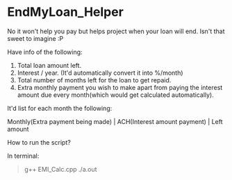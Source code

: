 # EndMyLoan_Helper
No it won't help you pay but helps project when your loan will end. Isn't that sweet to imagine :P 

Have info of the following: 
1) Total loan amount left. 
2) Interest / year. (It'd automatically convert it into %/month)
3) Total number of months left for the loan to get repaid. 
4) Extra monthly payment you wish to make apart from paying the interest amount due every month(which would get calculated automatically). 

It'd list for each month the following: 

Monthly(Extra payment being made) | 	ACH(Interest amount payment) | 	Left amount

How to run the script? 

In terminal: 
> g++ EMI_Calc.cpp
> ./a.out 
